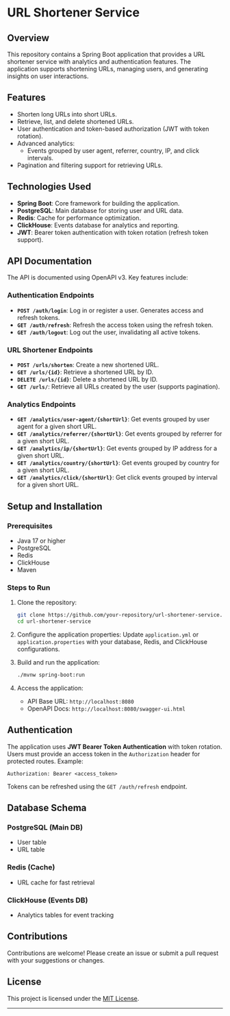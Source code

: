 
# URL Shortener Service

## Overview

This repository contains a Spring Boot application that provides a URL shortener service with analytics and authentication features. The application supports shortening URLs, managing users, and generating insights on user interactions. 

## Features

- Shorten long URLs into short URLs.
- Retrieve, list, and delete shortened URLs.
- User authentication and token-based authorization (JWT with token rotation).
- Advanced analytics:
  - Events grouped by user agent, referrer, country, IP, and click intervals.
- Pagination and filtering support for retrieving URLs.

## Technologies Used

- **Spring Boot**: Core framework for building the application.
- **PostgreSQL**: Main database for storing user and URL data.
- **Redis**: Cache for performance optimization.
- **ClickHouse**: Events database for analytics and reporting.
- **JWT**: Bearer token authentication with token rotation (refresh token support).

## API Documentation

The API is documented using OpenAPI v3. Key features include:

### Authentication Endpoints

- **`POST /auth/login`**: Log in or register a user. Generates access and refresh tokens.
- **`GET /auth/refresh`**: Refresh the access token using the refresh token.
- **`GET /auth/logout`**: Log out the user, invalidating all active tokens.

### URL Shortener Endpoints

- **`POST /urls/shorten`**: Create a new shortened URL.
- **`GET /urls/{id}`**: Retrieve a shortened URL by ID.
- **`DELETE /urls/{id}`**: Delete a shortened URL by ID.
- **`GET /urls/`**: Retrieve all URLs created by the user (supports pagination).

### Analytics Endpoints

- **`GET /analytics/user-agent/{shortUrl}`**: Get events grouped by user agent for a given short URL.
- **`GET /analytics/referrer/{shortUrl}`**: Get events grouped by referrer for a given short URL.
- **`GET /analytics/ip/{shortUrl}`**: Get events grouped by IP address for a given short URL.
- **`GET /analytics/country/{shortUrl}`**: Get events grouped by country for a given short URL.
- **`GET /analytics/click/{shortUrl}`**: Get click events grouped by interval for a given short URL.

## Setup and Installation

### Prerequisites

- Java 17 or higher
- PostgreSQL
- Redis
- ClickHouse
- Maven

### Steps to Run

1. Clone the repository:
   ```bash
   git clone https://github.com/your-repository/url-shortener-service.git
   cd url-shortener-service
   ```

2. Configure the application properties:
   Update `application.yml` or `application.properties` with your database, Redis, and ClickHouse configurations.

3. Build and run the application:
   ```bash
   ./mvnw spring-boot:run
   ```

4. Access the application:
   - API Base URL: `http://localhost:8080`
   - OpenAPI Docs: `http://localhost:8080/swagger-ui.html`

## Authentication

The application uses **JWT Bearer Token Authentication** with token rotation. Users must provide an access token in the `Authorization` header for protected routes. Example:

```http
Authorization: Bearer <access_token>
```

Tokens can be refreshed using the `GET /auth/refresh` endpoint.

## Database Schema

### PostgreSQL (Main DB)
- User table
- URL table

### Redis (Cache)
- URL cache for fast retrieval

### ClickHouse (Events DB)
- Analytics tables for event tracking

## Contributions

Contributions are welcome! Please create an issue or submit a pull request with your suggestions or changes.

## License

This project is licensed under the [MIT License](LICENSE).

---
